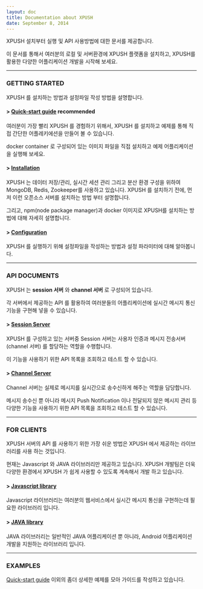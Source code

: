```yaml
---
layout: doc
title: Documentation about XPUSH
date: September 8, 2014
---
```


XPUSH 설치부터 실행 및 API 사용방법에 대한 문서를 제공합니다.

이 문서를 통해서 여러분의 로컬 및 서버환경에 XPUSH 플랫폼을 설치하고, XPUSH를 활용한 다양한 어플리케이션 개발을 시작해 보세요.

- - -

### GETTING STARTED
XPUSH 를 설치하는 방법과 설정파일 작성 방법을 설명합니다.

#### > [Quick-start guide](/doc/quick-start) <span class="badge badge-theme">recommended</span>
여러분이 가장 빨리 XPUSH 를 경험하기 위해서, XPUSH 를 설치하고 예제를 통해 직접 간단한 어플레키에션을 만들어 볼 수 있습니다.

docker container 로 구성되어 있는 이미지 파일을 직접 설치하고 예제 어플리케이션을 실행해 보세요.

#### > [Installation](/doc/installation)
XPUSH 는 데이터 저장/관리, 실시간 세션 관리 그리고 분산 환경 구성을 위하여 MongoDB, Redis, Zookeeper를 사용하고 있습니다.
XPUSH 를 설치하기 전에, 먼저 이런 오픈소스 서버를 설치하는 방법 부터 설명합니다.

그리고, npm(node package manager)과 docker 이미지로 XPUSH를 설치하는 방법에 대해 자세히 설명합니다.

#### > [Configuration](/doc/configuration)
XPUSH 를 실행하기 위해 설정파일을 작성하는 방법과 설정 파라미터에 대해 알아봅니다.

- - -

### API DOCUMENTS
XPUSH 는 **session 서버** 와 **channel 서버** 로 구성되어 있습니다.

각 서버에서 제공하는 API 를 활용하여 여러분들의 어플리케이션에 실시간 메시지 통신 기능을 구현해 넣을 수 있습니다.

#### > [Session Server](/doc/api/session)
XPUSH 를 구성하고 있는 서버중 Session 서버는 사용자 인증과 메시지 전송서버(channel 서버) 를 할당하는 역할을 수행합니다.

이 기능을 사용하기 위한 API 목록을 조회하고 테스트 할 수 있습니다.

#### > [Channel Server](/doc/api/channel)
Channel 서버는 실제로 메시지를 실시간으로 송수신하게 해주는 역할을 담당합니다.

메시지 송수신 뿐 아니라 메시지 Push Notification 이나 전달되지 않은 메시지 관리 등 다양한 기능을 사용하기 위한 API 목록을 조회하고 테스트 할 수 있습니다.

- - -

### FOR CLIENTS
XPUSH 서버의 API 를 사용하기 위한 가장 쉬운 방법은 XPUSH 에서 제공하는 라이브러리를 사용 하는 것입니다.

현재는 Javascript 와 JAVA 라이브러리만 제공하고 있습니다. XPUSH 개발팀은 더욱 다양한 환경에서 XPUSH 가 쉽게 사용할 수 있도록 계속해서 개발 하고 있습니다.

#### > [Javascript library](/doc/library/javascript)
Javascript 라이브러리는 여러분의 웹서비스에서 실시간 메시지 통신을 구현하는데 필요한 라이브러리 입니다.

#### > [JAVA library](/doc/library/java)
JAVA 라이브러리는 일반적인 JAVA 어플리케이션 뿐 아니라, Android 어플리케이션 개발을 지원하는 라이브러리 입니다.

- - -

### EXAMPLES
[Quick-start guide](/doc/quick-start) 이외의 좀더 상세한 예제를 모아 가이드를 작성하고 있습니다.


